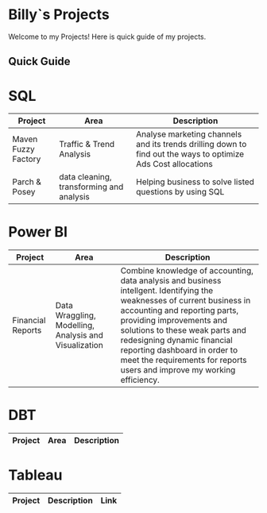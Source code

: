 # Billy`s Projects
Welcome to my Projects! Here is quick guide of my projects.

## Quick Guide




# SQL

|Project|Area|Description
|---|---|---|
|Maven Fuzzy Factory|Traffic & Trend Analysis | Analyse marketing channels and its trends drilling down to find out the ways to optimize Ads Cost allocations|
|Parch & Posey|data cleaning, transforming and analysis|Helping business to solve listed questions by using SQL|


# Power BI
|Project|Area|Description
|---|---|---|
|Financial Reports|Data Wraggling, Modelling, Analysis and Visualization|Combine knowledge of accounting, data analysis and business intellgent. Identifying the weaknesses of current business in accounting and reporting parts, providing improvements and solutions to these weak parts and redesigning dynamic financial reporting dashboard in order to meet the requirements for reports users and improve my working efficiency.

# DBT
|Project|Area|Description
|---|---|---|

# Tableau
|Project|Description|Link|
|---|---|---|